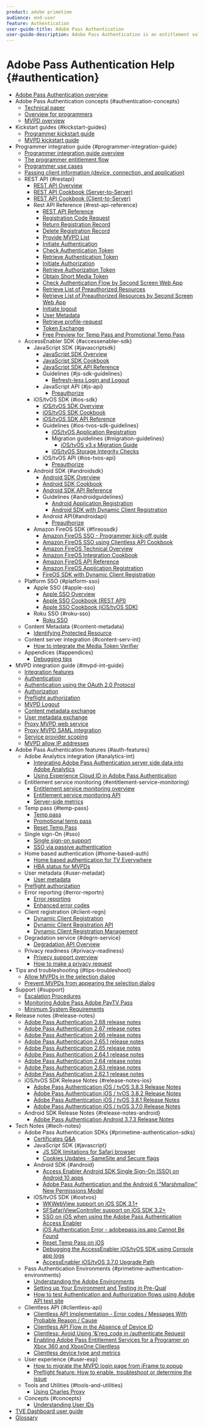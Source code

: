 ```yaml
---
product: adobe primetime
audience: end-user
feature: Authentication
user-guide-title: Adobe Pass Authentication
user-guide-description: Adobe Pass Authentication is an entitlement solution for TV Everywhere, providing a modular framework for determining whether someone who requests access to a resource is entitled to it.
---
```


# Adobe Pass Authentication Help {#authentication}

+ [Adobe Pass Authentication overview](home.md)
+ Adobe Pass Authentication concepts {#authentication-concepts}
    + [Technical paper](technical-paper.md)
    + [Overview for programmers](programmer-overview.md)
    + [MVPD overview](mvpd-overview.md)
+ Kickstart guides {#kickstart-guides}
    + [Programmer kickstart guide](programmer-kickstart-guide.md)
    + [MVPD kickstart guide](mvpd-kickstart-guide.md)
+ Programmer integration guide {#programmer-integration-guide}
    + [Programmer integration guide overview](programmer-integration-guide-overview.md)
    + [The programmer entitlement flow](entitlement-flow.md)
    + [Programmer use cases](programmer-use-cases.md)
    + [Passing client information (device, connection, and application)](passing-client-information-device-connection-and-application.md)
    + REST API {#restapi}
        + [REST API Overview](rest-api-overview.md)
        + [REST API Cookbook (Server-to-Server)](rest-api-cookbook-servertoserver.md)
        + [REST API Cookbook (Client-to-Server)](rest-api-cookbook-clienttoserver.md)
        + Rest API Reference {#rest-api-reference}
            + [REST API Reference](rest-api-reference.md)
            + [Registration Code Request](registration-code-request.md)
            + [Return Registration Record](return-registration-record.md)
            + [Delete Registration Record](delete-registration-record.md)
            + [Provide MVPD List](provide-mvpd-list.md)
            + [Initiate Authentication](initiate-authentication.md)
            + [Check Authentication Token](check-authentication-token.md)
            + [Retrieve Authentication Token](retrieve-authentication-token.md)
            + [Initiate Authorization](initiate-authorization.md)
            + [Retrieve Authorization Token](retrieve-authorization-token.md)
            + [Obtain Short Media Token](obtain-short-media-token.md)
            + [Check Authentication Flow by Second Screen Web App](check-authentication-flow-by-second-screen-web-app.md)
            + [Retrieve List of Preauthorized Resources](retrieve-list-of-preauthorized-resources.md)
            + [Retrieve List of Preauthorized Resources by Second Screen Web App](retrieve-list-of-preauthorized-resources-by-second-screen-web-app.md)
            + [Initiate logout](initiate-logout.md)
            + [User Metadata](user-metadata.md)
            + [Retrieve profile-request](retrieve-profilerequest.md)
            + [Token Exchange](token-exchange.md)
            + [Free Preview for Temp Pass and Promotional Temp Pass](free-preview-for-temp-pass-and-promotional-temp-pass.md)
    + AccessEnabler SDK {#accessenabler-sdk}
      + JavaScript SDK {#javascriptsdk}        
        + [JavaScript SDK Overview](javascript-sdk-overview.md)
        + [JavaScript SDK Cookbook](javascript-sdk-cookbook.md)
        + [JavaScript SDK API Reference](javascript-sdk-api-reference.md)
        + Guidelines {#js-sdk-guidelines}
            + [Refresh-less Login and Logout](refreshless-login-and-logout.md)
        + JavaScript API {#js-api}
            + [Preauthorize](js-preauthorize.md)
      + iOS/tvOS SDK {#ios-sdk}
          + [iOS/tvOS SDK Overview](iostvos-sdk-overview.md)
          + [iOS/tvOS SDK Cookbook](iostvos-sdk-cookbook.md)
          + [iOS/tvOS SDK API Reference](iostvos-sdk-api-reference.md)          
          + Guidelines {#ios-tvos-sdk-guidelines}
            + [iOS/tvOS Application Registration](iostvos-application-registration.md)
            + Migration guidelines {#migration-guidelines}  
              + [iOS/tvOS v3.x Migration Guide](iostvos-v3x-migration-guide.md)
            + [iOS/tvOS Storage Integrity Checks](iostvos-sdk-storage-integrity-checks.md)
          + iOS/tvOS API {#ios-tvos-api}
            + [Preauthorize](preauthorize.md)    
      + Android SDK {#androidsdk}
        + [Android SDK Overview](android-sdk-overview.md)
        + [Android SDK Cookbook](android-sdk-cookbook.md)
        + [Android SDK API Reference](android-sdk-api-reference.md)
        + Guidelines {#androidguidelines}
          + [Android Application Registration](android-application-registration.md)
          + [Android SDK with Dynamic Client Registration](android-sdk-with-dynamic-client-registration.md)
        + Android API{#androidapi}
          + [Preauthorize](preauthorize-android.md)
      + Amazon FireOS SDK {#fireossdk}
        + [Amazon FireOS SSO - Programmer kick-off guide](amazon-firetv-sso-programmer-kickoff-guide.md)
        + [Amazon FireOS SSO using Clientless API Cookbook](amazon-fireos-sso-using-clientless-api-cookbook.md)
        + [Amazon FireOS Technical Overview](amazon-fireos-technical-overview.md)
        + [Amazon FireOS Integration Cookbook](amazon-fireos-integration-cookbook.md)
        + [Amazon FireOS API Reference](amazon-fireos-native-client-api-reference.md)
        + [Amazon FireOS Application Registration](amazon-fireos-application-registration.md)
        + [FireOS SDK with Dynamic Client Registration](fireos-sdk-with-dynamic-client-registration.md)
    + Platform SSO {#platform-sso}
      + Apple SSO {#apple-sso}
        + [Apple SSO Overview](apple-sso-overview.md)
        + [Apple SSO Cookbook (REST API)](apple-sso-cookbook-rest-api.md)
        + [Apple SSO Cookbook (iOS/tvOS SDK)](apple-sso-cookbook-iostvos-sdk.md)
      + Roku SSO {#roku-sso}
        + [Roku SSO](roku-sso-overview.md)    
    + Content Metadata {#content-metadata}
      + [Identifying Protected Resource](identify-protected-resources.md)
    + Content server integration {#content-serv-int}
      + [How to integrate the Media Token Verifier](media-token-verifier-int.md)
    + Appendices {#appendices}
        + [Debugging tips](appendix-b-debugging-tips.md)
+ MVPD integration guide {#mvpd-int-guide}
  + [Integration features](mvpd-integr-features.md)
  + [Authentication](authn-usecase.md)
  + [Authentication using the OAuth 2.0 Protocol](authn-oauth2-protocol.md)
  + [Authorization](authz-usecase.md)
  + [Preflight authorization](mvpd-preflight-authz.md)
  + [MVPD Logout](usecase-mvpd-logout.md)
  + [Content metadata exchange](mvpd-content-metadata-exchange.md)
  + [User metadata exchange](mvpd-user-metadata-exchng.md)
  + [Proxy MVPD web service](proxy-mvpd-webserv.md)
  + [Proxy MVPD SAML integration](proxy-mvpd-saml-int.md)
  + [Service provider scoping](serv-provider-scoping.md)
  + [MVPD allow IP addresses](mvpd-listing-ip-addres.md)
+ Adobe Pass Authentication features {#auth-features}
  + Adobe Analytics integration {#analytics-int}
    + [Integrating Adobe Pass Authentication server side data into Adobe Analytics](integrate-authn-servr-data-analytics.md)
    + [Using Experience Cloud ID in Adobe Pass Authentication](exp-cloud-id-authn.md)
  + Entitlement service monitoring {#entitlement-service-monitoring}
    + [Entitlement service monitoring overview](entitlement-service-monitoring-overview.md)
    + [Entitlement service monitoring API](entitlement-service-monitoring-api.md)
    + [Server-side metrics](understanding-serverside-metrics.md)
  + Temp pass {#temp-pass}
    + [Temp pass](temp-pass.md)
    + [Promotional temp pass](promotional-temp-pass.md)
    + [Reset Temp Pass](reset-temp-pass.md)    
  + Single sign-On {#sso}
    + [Single sign-on support](sso-support.md)
    + [SSO via passive authentication](sso-passive-authn.md)
  + Home based authentication {#home-based-auth}
    + [Home based authentication for TV Everywhere](home-based-authn-tve.md)
    + [HBA status for MVPDs](hba-status-mvpds.md)
  + User metadata {#user-metadat}
    + [User metadata](user-metadata-feature.md)
  + [Preflight authorization](preflight-authz.md)
  + Error reporting {#error-reportn}
    + [Error reporting](error-reporting.md)
    + [Enhanced error codes](enhanced-error-codes.md)
  + Client registration {#client-regn}
    + [Dynamic Client Registration](dynamic-client-registration.md)
    + [Dynamic Client Registration API](dynamic-client-registration-api.md)
    + [Dynamic Client Registration Management](dynamic-client-registration-management.md)
  + Degradation service {#degrn-service}
    + [Degradation API Overview](degradation-api-overview.md)
  + Privacy readiness {#privacy-readiness}
    + [Privecy support overview](privacy-supp-overview.md)
    + [How to make a privacy request](make-privacy-req.md)
+ Tips and troubleshooting {#tips-troubleshoot}
  + [Allow MVPDs in the selection dialog](allow-mvpd-selectn-dialog.md)
  + [Prevent MVPDs from appearing the selection dialog](prevent-mvpd-selectn-dialog.md)
+ Support {#support}
  + [Escalation Procedures](escalation-procedures.md)
  + [Monitoring Adobe Pass Adobe PayTV Pass](monitoring-adobe-pay-tv-pass.md)
  + [Minimum System Requirements](minimum-system-requirements.md)
+ Release notes {#release-notes}
  + [Adobe Pass Authentication 2.68 release notes](auth-rn-268.md)
  + [Adobe Pass Authentication 2.67 release notes](auth-rn-267.md)
  + [Adobe Pass Authentication 2.66 release notes](auth-rn-266.md)
  + [Adobe Pass Authentication 2.65.1 release notes](auth-rn-2651.md)
  + [Adobe Pass Authentication 2.65 release notes](auth-rn-265.md)
  + [Adobe Pass Authentication 2.64.1 release notes](auth-rn-2641.md)
  + [Adobe Pass Authentication 2.64 release notes](auth-rn-264.md)
  + [Adobe Pass Authentication 2.63 release notes](auth-rn-263.md)
  + [Adobe Pass Authentication 2.62.1 release notes](auth-rn-2621.md)
  + iOS/tvOS SDK Release Notes  {#release-notes-ios}
    + [Adobe Pass Authentication iOS / tvOS 3.8.3 Release Notes](authn-rn-ios-tvos-383.md)
    + [Adobe Pass Authentication iOS / tvOS 3.8.2 Release Notes](authn-rn-ios-tvos-382.md)
    + [Adobe Pass Authentication iOS / tvOS 3.8.1 Release Notes](authn-rn-ios-tvos-381.md)
    + [Adobe Pass Authentication iOS / tvOS 3.7.0 Release Notes](authn-rn-ios-tvos-370.md)
  + Android SDK Release Notes {#release-notes-android}
    + [Adobe Pass Authentication Android 3.7.3 Release Notes](authn-rn-android-373.md)
+ Tech Notes {#tech-notes}
  + Adobe Pass Authentication SDKs {#primetime-authentication-sdks}
    + [Certificates Q&A](certificates-qa.md)
    + JavaScript SDK {#javascript}
      + [JS SDK limitations for Safari browser](js-sdk-limitations-for-safari-browser.md)
      + [Cookies Updates - SameSite and Secure flags](cookies-updates--samesite-and-secure-flags.md)
    + Android SDK {#android}
      + [Access Enabler Android SDK Single Sign-On (SSO) on Android 10 apps](access-enabler-android-sdk-single-signon-sso-on-android-10-devices.md)
      + [Adobe Pass Authentication and the Android 6 "Marshmallow" New Permissions Model](adobe-primetime-authentication-and-the-android-6-marshmallow-new-permissions-model.md)
    + iOS/tvOS SDK {#iostvos}
      + [WKWebView support on iOS SDK 3.1+](wkwebview-support-on-ios-sdk-31.md)
      + [SFSafariViewController support on iOS SDK 3.2+](sfsafariviewcontroller-support-on-ios-sdk-32.md)
      + [SSO on iOS when using the Adobe Pass Authentication Access Enabler](sso-on-ios-when-using-the-primetime-authentication-access-enabler.md)
      + [iOS Authentication Error - adobepass.ios.app Cannot Be Found](ios-authentication-error-adobepassiosapp-cannot-be-found.md)
      + [Reset Temp Pass on iOS](reset-temp-pass-on-ios.md)
      + [Debugging the AccessEnabler iOS/tvOS SDK using Console app logs](debugging-the-accessenabler-iostvos-sdk-using-console-app-logs.md)
      + [AccessEnabler iOS/tvOS 3.7.0 Upgrade Path](accessenabler-iostvos-370-upgrade-path.md)            
  + Pass Authentication Environments {#primetime-authentication-environments}
    + [Understanding the Adobe Environments](understanding-the-adobe-environments.md)
    + [Setting up Your Environment and Testing in Pre-Qual](setting-up-your-environment-and-testing-in-prequal.md)
    + [How to test Authentication and Authorization flows using Adobe API test site](test-authn-authz-flows-using-adobes-api-test-site.md)
  + Clientless API {#clientless-api}
    + [Clientless API Implementation - Error codes / Messages With Probable Reason / Cause](clientless-api-implementation-error-codes--messages-with-probable-reason--cause.md)
    + [Clientless API Flow in the Absence of Device ID](clientless-api-flow-in-the-absence-of-device-id.md)
    + [Clientless: Avoid Using '&'reg_code in /authenticate Request](clientless-avoid-using-reg-code-in-authenticate-request.md)
    + [Enabling Adobe Pass Entitlement Services for a Programer on Xbox 360 and XboxOne Clientless](enabling-primetime-entitlement-services-for-a-programmer-on-xbox-360-and-xboxone-clientless-solution.md)
    + [Clientless device type and metrics](benefits-of-using-the-clientless-devicetype-parameter-in-pass-metrics.md)
  + User experience {#user-exp}
    + [How to migrate the MVPD login page from iFrame to popup](migr-mvpd-login-iframe-popup.md)
    + [Preflight feature: How to enable, troubleshoot or determine the issue](preflight-feature.md)
  + Tools and Utilities {#tools-and-utilities}
    + [Using Charles Proxy](using-charles-proxy.md)
  + Concepts {#concepts}
    + [Understanding User IDs](understanding-user-ids.md) 
+ [TVE Dashboard user guide](tve-dashboard-user-guide.md)
+ [Glossary](glossary.md)
